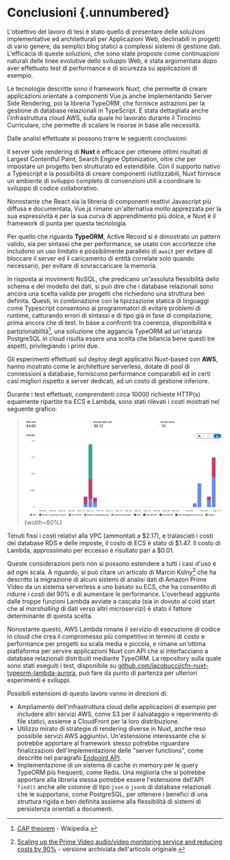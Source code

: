 # Conclusioni {.unnumbered}

L'obiettivo del lavoro di tesi è stato quello di presentare delle soluzioni implementative ed architetturali per Applicazioni Web, declinabili in progetti di vario genere, da semplici blog statici a complessi sistemi di gestione dati. L'efficacia di queste soluzioni, che sono state proposte come continuazioni naturali delle linee evolutive dello sviluppo Web, è stata argomentata dopo aver effettuato test di performance e di sicurezza su applicazioni di esempio.

Le tecnologie descritte sono il framework Nuxt, che permette di creare applicazioni orientate a componenti Vue.js anche implementando Server Side Rendering, poi la libreria TypeORM, che fornisce astrazioni per la gestione di database relazionali in TypeScript. É stata dettagliata anche l'infrastruttura cloud AWS, sulla quale ho lavorato durante il Tirocinio Curriculare, che permette di scalare le risorse in base alle necessità.

Dalle analisi effettuate si possono trarre le seguenti conclusioni:

Il server side rendering di **Nuxt** è efficace per ottenere ottimi risultati di Largest Contentful Paint, Search Engine Optimization, oltre che per impostare un progetto ben strutturato ed estendibile. Con il supporto nativo a Typescript e la possibilità di creare componenti riutilizzabili, Nuxt fornisce un ambiente di sviluppo completo di convenzioni utili a coordinare lo sviluppo di codice collaborativo.

Nonostante che React sia la libreria di componenti reattivi Javascript più diffusa e documentata, Vue.js rimane un'alternativa molto apprezzata per la sua espressività e per la sua curva di apprendimento più dolce, e Nuxt è il framework di punta per questa tecnologia.

Per quello che riguarda **TypeORM**, Active Record si è dimostrato un pattern valido, sia per sintassi che per performance, se usato con accortezze che includono un uso limitato e possibilmente parallelo di `await` per evitare di bloccare il server ed il caricamento di entità correlate solo quando necessario, per evitare di sovraccaricare la memoria.

In risposta ai movimenti NoSQL, che predicano un'assoluta flessibilità dello schema e del modello dei dati, si può dire che i database relazionali sono ancora una scelta valida per progetti che richiedono una struttura ben definita. Questi, in combinazione con la tipizzazione statica di linguaggi come Typescript consentono ai programmatori di evitare problemi di runtime, catturando errori di sintassi e di tipo già in fase di compilazione, prima ancora che di test. In base a confronti tra coerenza, disponibilità e partizionabilità[^cap], una soluzione che aggancia TypeORM ad un'istanza PostgreSQL in cloud risulta essere una scelta che bilancia bene questi tre aspetti, privilegiando i primi due.

[^cap]: [CAP theorem](https://en.wikipedia.org/wiki/CAP_theorem) - Wikipedia.

Gli esperimenti effettuati sul deploy degli applicativi Nuxt-based con **AWS**, hanno mostrato come le architetture serverless, dotate di pool di connessioni a database, forniscono performance comparabili ed in certi casi migliori rispetto a server dedicati, ad un costo di gestione inferiore.

Durante i test effettuati, comprendenti circa 10000 richieste HTTP(s) equamente ripartite tra ECS e Lambda, sono stati rilevati i costi mostrati nel seguente grafico:

> ![](./res/costi_aws.png){width=80%}

Tenuti fissi i costi relativi alla VPC (ammontati a $2.17), e tralasciati i costi dei database RDS e delle imposte, il costo di ECS è stato di $1.47. Il costo di Lambda, approssimato per eccesso è risultato pari a $0.01.

Queste considerazioni però non si possono estendere a tutti i casi d'uso e ad ogni scala. A riguardo, si può citare un articolo di Marcin Kolny[^lambda-to-ecs] che ha descritto la migrazione di alcuni sistemi di analisi dati di Amazon Prime Video da un sistema serverless a uno basato su ECS, che ha consentito di ridurre i costi del 90% e di aumentare le performance. L'overhead aggiunto dalle troppe funzioni Lambda avviate a cascata (sia in dovuto al cold start che al _marshalling_ di dati verso altri microservizi) è stato il fattore determinante di questa scelta.

[^lambda-to-ecs]: [Scaling up the Prime Video audio/video monitoring service and reducing costs by 90%](https://web.archive.org/web/20240717095641/www.primevideotech.com/video-streaming/scaling-up-the-prime-video-audio-video-monitoring-service-and-reducing-costs-by-90) - versione archiviata dell'articolo originale.

Nonostante questo, AWS Lambda rimane il servizio di esecuzione di codice in cloud che crea il compromesso più competitivo in termini di costo e performance per progetti su scala media e piccola, e rimane un'ottima piattaforma per servire applicazioni Nuxt con API che si interfacciano a database relazionali distribuiti mediante TypeORM. La repository sulla quale sono stati eseguiti i test, disponibile su [github.com/iacobucci/cfn-nuxt-typeorm-lambda-aurora](https://github.com/iacobucci/cfn-nuxt-typeorm-lambda-aurora), può fare da punto di partenza per ulteriori esperimenti e sviluppi.

Possibili estensioni di questo lavoro vanno in direzioni di:

-   Ampliamento dell'infrastruttura cloud delle applicazioni di esempio per includere altri servizi AWS, come S3 per il salvataggio e reperimento di file statici, assieme a CloudFront per la loro distribuzione.
-   Utilizzo mirato di strategie di rendering diverse in Nuxt, anche reso possibile servizi AWS aggiuntivi. Un'estensione interessante che si potrebbe apportare al framework stesso potrebbe riguardare finalizzazioni dell'implementazione delle "server functions", come descritte nel paragrafo [Endpoint API](#endpoint-api).
-   Implementazione di un sistema di cache in memory per le query TypeORM più frequenti, come Redis. Una miglioria che si potrebbe apportare alla libreria stessa potrebbe essere l'estensione dell'API `find()` anche alle colonne di tipo `json` o `jsonb` di database relazionali che le supportano, come PostgreSQL, per ottenere i benefici di una struttura rigida e ben definita assieme alla flessibilità di sistemi di persistenza orientati a documenti.
